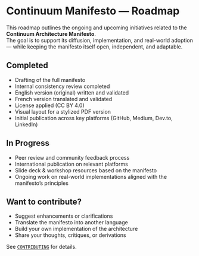 # Continuum Manifesto — Roadmap

This roadmap outlines the ongoing and upcoming initiatives related to the **Continuum Architecture Manifesto**.  
The goal is to support its diffusion, implementation, and real-world adoption — while keeping the manifesto itself open, independent, and adaptable.

## Completed

- Drafting of the full manifesto
- Internal consistency review completed
- English version (original) written and validated
- French version translated and validated
- License applied (CC BY 4.0)
- Visual layout for a stylized PDF version
- Initial publication across key platforms (GitHub, Medium, Dev.to, LinkedIn)

## In Progress

- Peer review and community feedback process
- International publication on relevant platforms
- Slide deck & workshop resources based on the manifesto
- Ongoing work on real-world implementations aligned with the manifesto’s principles

## Want to contribute?

- Suggest enhancements or clarifications
- Translate the manifesto into another language
- Build your own implementation of the architecture
- Share your thoughts, critiques, or derivations

See [`CONTRIBUTING`](./contributing.md) for details.
